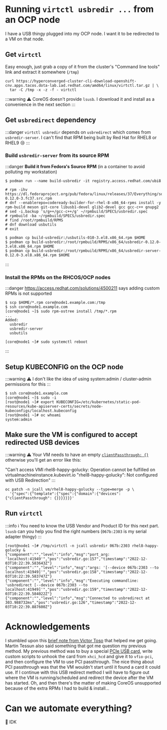 # Running `virtctl usbredir ...` from an OCP node

I have a USB thingy plugged into my OCP node. I want it to be redirected to a VM on that node.

## Get `virtctl`

Easy enough, just grab a copy of it from the cluster's "Command line tools" link and extract it somewhere (`/tmp`)
```
curl https://hyperconverged-cluster-cli-download-openshift-cnv.apps.tacos.dota-lab.iad.redhat.com/amd64/linux/virtctl.tar.gz | \
  tar -C /tmp -x -z -f - virtctl
```
:::warning
:warning: CoreOS doesn't provide `lsusb`. I download it and install as a convenience in the next section
:::

## Get `usbredirect` dependency
:::danger
`virtctl usbredir` depends on `usbredirect` which comes from `usbredir-server`. I can't find that RPM being built by Red Hat for RHEL8 or RHEL9 :cry:
:::

### Build `usbredir-server` from its source RPM

:::danger
**Build it from Fedora's Source RPM** (in a container to avoid polluting my workstation)
```
$ podman run --name build-usbredir -it registry.access.redhat.com/ubi8

# rpm -ihv https://dl.fedoraproject.org/pub/fedora/linux/releases/37/Everything/source/tree/Packages/u/usbredir-0.12.0-3.fc37.src.rpm
# dnf --enablerepo=codeready-builder-for-rhel-8-x86_64-rpms install -y rpm-build meson git-core libusb1-devel glib2-devel gcc gcc-c++ gnupg2
# sed -i.backup 's/g++/gcc-c++/g' ~/rpmbuild/SPECS/usbredir.spec
# rpmbuild -ba ~/rpmbuild/SPECS/usbredir.spec
# find /root/rpmbuild/RPMS
# dnf download usbutils
# exit

$ podman cp build-usbredir:/usbutils-010-3.el8.x86_64.rpm $HOME
$ podman cp build-usbredir:/root/rpmbuild/RPMS/x86_64/usbredir-0.12.0-3.el8.x86_64.rpm $HOME
$ podman cp build-usbredir:/root/rpmbuild/RPMS/x86_64/usbredir-server-0.12.0-3.el8.x86_64.rpm $HOME
```
:::

### Install the RPMs on the RHCOS/OCP nodes

:::danger
https://access.redhat.com/solutions/4500211 says adding custom RPMs is not supported
```
$ scp $HOME/*.rpm core@node1.example.com:/tmp
$ ssh core@node1.example.com
[core@node1 ~]$ sudo rpm-ostree install /tmp/*.rpm
...
Added:
  usbredir
  usbredir-server
  usbutils

[core@node1 ~]# sudo systemctl reboot
```

:::

## Setup KUBECONFIG on the OCP node

:::warning
:warning: I don't like the idea of using system:admin / cluster-admin permissions for this
:::

```
$ ssh core@node1.example.com
[core@node1 ~]$ sudo -i
[root@node1 ~]# export KUBECONFIG=/etc/kubernetes/static-pod-resources/kube-apiserver-certs/secrets/node-kubeconfigs/localhost.kubeconfig
[root@node1 ~]# oc whoami
system:admin
```

## Make sure the VM is configured to accept redirected USB devices

:::warning
:warning: Your VM needs to have an empty [`clientPassthrough: {}`](http://kubevirt.io/api-reference/v0.44.0/definitions.html#_v1_clientpassthroughdevices) otherwise you'll get an error like this:

"Can't access VMI rhel8-happy-golucky: Operation cannot be fulfilled on virtualmachineinstance.kubevirt.io "rhel8-happy-golucky": Not configured with USB Redirection"
:::

```
oc patch -n jcall vm/rhel8-happy-golucky --type=merge -p \
  '{"spec":{"template":{"spec":{"domain":{"devices":{"clientPassthrough": {}}}}}}}'
```

## Run `virtctl`

:::info
:information_source: You need to know the USB Vendor and Product ID for this next part. `lsusb` can you help you find the right numbers (`067b:2303` is my serial adapter thingy)
:::

```
[root@node1 ~]# /tmp/virtctl -n jcall usbredir 067b:2303 rhel8-happy-golucky &
{"component":"","level":"info","msg":"port_arg: 'localhost:41949'","pos":"usbredir.go:157","timestamp":"2022-12-03T10:22:39.583643Z"}
{"component":"","level":"info","msg":"args: '[--device 067b:2303 --to localhost:41949]'","pos":"usbredir.go:158","timestamp":"2022-12-03T10:22:39.583747Z"}
{"component":"","level":"info","msg":"Executing commandline: 'usbredirect [--device 067b:2303 --to localhost:41949]'","pos":"usbredir.go:159","timestamp":"2022-12-03T10:22:39.584022Z"}
{"component":"","level":"info","msg":"Connected to usbredirect at 303.988732ms","pos":"usbredir.go:126","timestamp":"2022-12-03T10:22:39.887600Z"}
```

# Acknowledgements
I stumbled upon this [brief note from Victor Toso](https://groups.google.com/g/kubevirt-dev/c/ZuAYp6twYp8/m/P-CfzR-0AgAJ) that helped me get going. Martin Tessun also said something that got me question my previous method. My previous method was to buy a special [PCIe USB card](https://www.startech.com/en-us/cards-adapters/pexusb3s24), write custom scripts to unhook the card from `xhci_hcd` and give it to `vfio-pci`, and then configure the VM to use PCI passthrough. The nice thing about PCI passthrough was that the VM wouldn't start until it found a card it could use. If I continue with this USB redirect method I will have to figure out where the VM is running/scheduled and redirect the device after the VM has started. Oh, and then there's the matter of making CoreOS unsupported because of the extra RPMs I had to build & install...

# Can we automate everything?

:shrug: IDK
